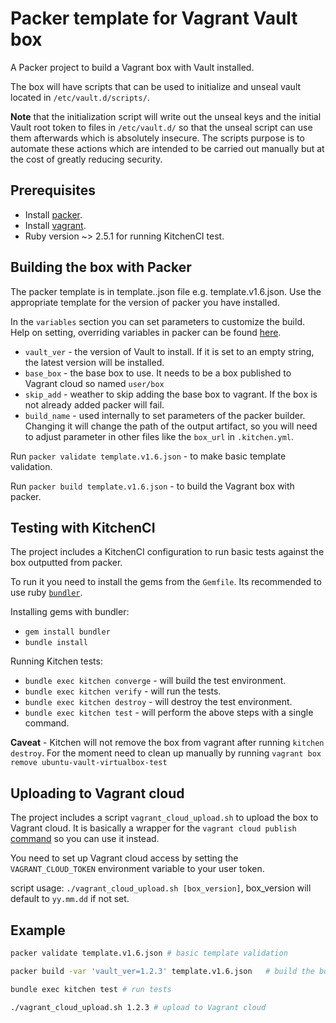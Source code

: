 # Packer template for Vagrant Vault box

A Packer project to build a Vagrant box with Vault installed.

The box will have scripts that can be used to initialize and unseal vault located in `/etc/vault.d/scripts/`.

**Note** that the initialization script will write out the unseal keys and the initial Vault root token to files in `/etc/vault.d/` so that the unseal script can use them afterwards which is absolutely insecure. The scripts purpose is to automate these actions which are intended to be carried out manually but at the cost of greatly reducing security.

## Prerequisites

* Install [packer](https://www.packer.io/downloads.html).
* Install [vagrant](https://www.vagrantup.com/downloads.html).
* Ruby version ~> 2.5.1 for running KitchenCI test.

## Building the box with Packer

The packer template is in template.<packer version>.json file e.g. template.v1.6.json. Use the appropriate template for the version of packer you have installed.

In the `variables` section you can set parameters to customize the build. Help on setting, overriding variables in packer can be found [here](https://www.packer.io/docs/templates/user-variables.html#setting-variables).

* `vault_ver` - the version of Vault to install. If it is set to an empty string, the latest version will be installed.
* `base_box`  - the base box to use. It needs to be a box published to Vagrant cloud so named `user/box`
* `skip_add` - weather to skip adding the base box to vagrant. If the box is not already added packer will fail.
* `build_name` - used internally to set parameters of the packer builder. Changing it will change the path of the output artifact, so you will need to adjust parameter in other files like the `box_url` in `.kitchen.yml`.

Run `packer validate template.v1.6.json` - to make basic template validation.

Run `packer build template.v1.6.json` - to build the Vagrant box with packer.

## Testing with KitchenCI

The project includes a KitchenCI configuration to run basic tests against the box outputted from packer.

To run it you need to install the gems from the `Gemfile`. Its recommended to use ruby [`bundler`](https://bundler.io/).

Installing gems with bundler:

* `gem install bundler`
* `bundle install`

Running Kitchen tests:

* `bundle exec kitchen converge` - will build the test environment.
* `bundle exec kitchen verify` - will run the tests.
* `bundle exec kitchen destroy` - will destroy the test environment.
* `bundle exec kitchen test` - will perform the above steps with a single command.

**Caveat** - Kitchen will not remove the box from vagrant after running `kitchen destroy`. For the moment need to clean up manually by running `vagrant box remove ubuntu-vault-virtualbox-test`

## Uploading to Vagrant cloud

The project includes a script `vagrant_cloud_upload.sh` to upload the box to Vagrant cloud. It is basically a wrapper for the `vagrant cloud publish` [command](https://www.vagrantup.com/docs/cli/cloud.html#cloud-publish) so you can use it instead.

You need to set up Vagrant cloud access by setting the `VAGRANT_CLOUD_TOKEN` environment variable to your user token.

script usage: `./vagrant_cloud_upload.sh [box_version]`, box_version will default to `yy.mm.dd` if not set.

## Example

```bash
packer validate template.v1.6.json # basic template validation

packer build -var 'vault_ver=1.2.3' template.v1.6.json   # build the box with packer, setting the Vault version.

bundle exec kitchen test # run tests

./vagrant_cloud_upload.sh 1.2.3 # upload to Vagrant cloud
```